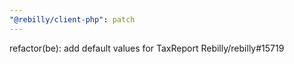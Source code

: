 ```yaml
---
"@rebilly/client-php": patch
---
```


refactor(be): add default values for TaxReport Rebilly/rebilly#15719
